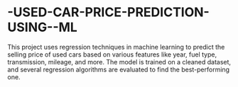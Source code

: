 # -USED-CAR-PRICE-PREDICTION-USING--ML
This project uses regression techniques in machine learning to predict the selling price of used cars based on various features like year, fuel type, transmission, mileage, and more. The model is trained on a cleaned dataset, and several regression algorithms are evaluated to find the best-performing one.
